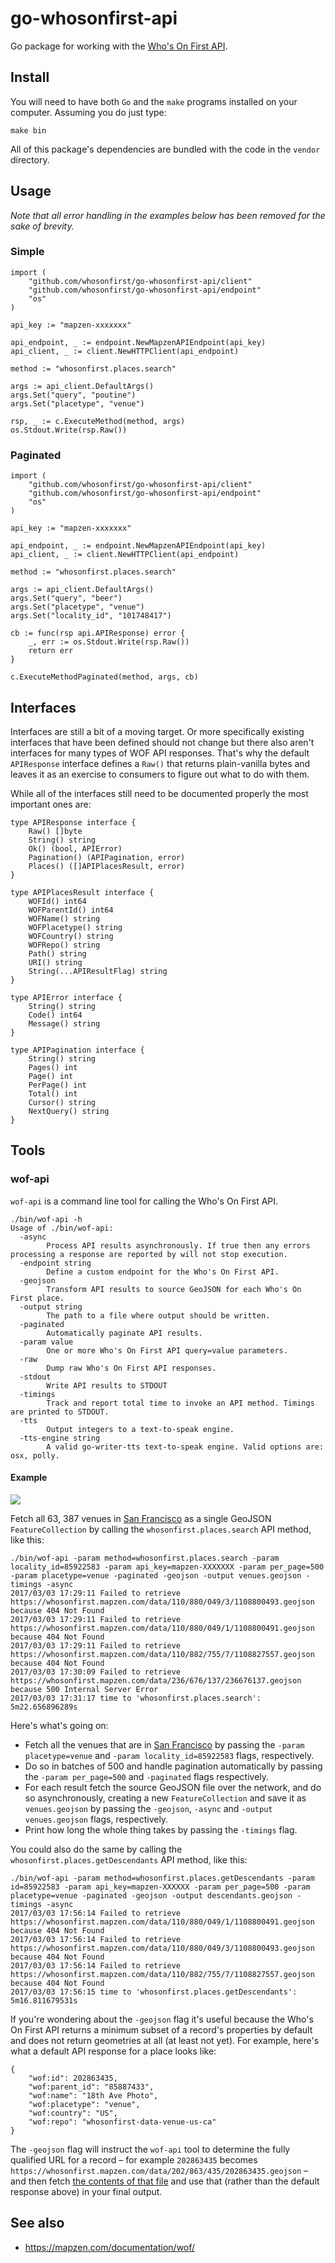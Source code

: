 # go-whosonfirst-api

Go package for working with the [Who's On First API](https://mapzen.com/documentation/wof/).

## Install

You will need to have both `Go` and the `make` programs installed on your computer. Assuming you do just type:

```
make bin
```

All of this package's dependencies are bundled with the code in the `vendor` directory.

## Usage

_Note that all error handling in the examples below has been removed for the sake of brevity._

### Simple

```
import (
	"github.com/whosonfirst/go-whosonfirst-api/client"
	"github.com/whosonfirst/go-whosonfirst-api/endpoint"
	"os"
)

api_key := "mapzen-xxxxxxx"
	
api_endpoint, _ := endpoint.NewMapzenAPIEndpoint(api_key)
api_client, _ := client.NewHTTPClient(api_endpoint)

method := "whosonfirst.places.search"
	
args := api_client.DefaultArgs()
args.Set("query", "poutine")
args.Set("placetype", "venue")	
	
rsp, _ := c.ExecuteMethod(method, args)
os.Stdout.Write(rsp.Raw())
```

### Paginated

```
import (
	"github.com/whosonfirst/go-whosonfirst-api/client"
	"github.com/whosonfirst/go-whosonfirst-api/endpoint"
	"os"
)

api_key := "mapzen-xxxxxxx"
	
api_endpoint, _ := endpoint.NewMapzenAPIEndpoint(api_key)
api_client, _ := client.NewHTTPClient(api_endpoint)

method := "whosonfirst.places.search"
	
args := api_client.DefaultArgs()
args.Set("query", "beer")
args.Set("placetype", "venue")
args.Set("locality_id", "101748417")

cb := func(rsp api.APIResponse) error {
	_, err := os.Stdout.Write(rsp.Raw())
	return err
}

c.ExecuteMethodPaginated(method, args, cb)
```

## Interfaces

Interfaces are still a bit of a moving target. Or more specifically existing interfaces that have been defined should not change but there also aren't interfaces for many types of WOF API responses. That's why the default `APIResponse` interface defines a `Raw()` that returns plain-vanilla bytes and leaves it as an exercise to consumers to figure out what to do with them.

While all of the interfaces still need to be documented properly the most important ones are:

```
type APIResponse interface {
	Raw() []byte
	String() string
	Ok() (bool, APIError)
	Pagination() (APIPagination, error)
	Places() ([]APIPlacesResult, error)
}

type APIPlacesResult interface {
	WOFId() int64
	WOFParentId() int64
	WOFName() string
	WOFPlacetype() string
	WOFCountry() string
	WOFRepo() string
	Path() string
	URI() string
	String(...APIResultFlag) string
}

type APIError interface {
	String() string
	Code() int64
	Message() string
}

type APIPagination interface {
	String() string
	Pages() int
	Page() int
	PerPage() int
	Total() int
	Cursor() string
	NextQuery() string
}
```

## Tools

### wof-api

`wof-api` is a command line tool for calling the Who's On First API.

```
./bin/wof-api -h
Usage of ./bin/wof-api:
  -async
    	Process API results asynchronously. If true then any errors processing a response are reported by will not stop execution.
  -endpoint string
    	Define a custom endpoint for the Who's On First API.
  -geojson
    	Transform API results to source GeoJSON for each Who's On First place.
  -output string
    	The path to a file where output should be written.
  -paginated
    	Automatically paginate API results.
  -param value
    	One or more Who's On First API query=value parameters.
  -raw
    	Dump raw Who's On First API responses.
  -stdout
    	Write API results to STDOUT
  -timings
    	Track and report total time to invoke an API method. Timings are printed to STDOUT.
  -tts
    	Output integers to a text-to-speak engine.
  -tts-engine string
    	A valid go-writer-tts text-to-speak engine. Valid options are: osx, polly.
```

#### Example

![](images/sf-venues.png)

Fetch all 63, 387 venues in [San Francisco](https://whosonfirst.mapzen.com/spelunker/id/85922583/) as a single GeoJSON `FeatureCollection` by calling the `whosonfirst.places.search` API method, like this:

```
./bin/wof-api -param method=whosonfirst.places.search -param locality_id=85922583 -param api_key=mapzen-XXXXXXX -param per_page=500 -param placetype=venue -paginated -geojson -output venues.geojson -timings -async
2017/03/03 17:29:11 Failed to retrieve https://whosonfirst.mapzen.com/data/110/880/049/3/1108800493.geojson because 404 Not Found
2017/03/03 17:29:11 Failed to retrieve https://whosonfirst.mapzen.com/data/110/880/049/1/1108800491.geojson because 404 Not Found
2017/03/03 17:29:11 Failed to retrieve https://whosonfirst.mapzen.com/data/110/882/755/7/1108827557.geojson because 404 Not Found
2017/03/03 17:30:09 Failed to retrieve https://whosonfirst.mapzen.com/data/236/676/137/236676137.geojson because 500 Internal Server Error
2017/03/03 17:31:17 time to 'whosonfirst.places.search': 5m22.656896289s
```

Here's what's going on:

* Fetch all the venues that are in [San Francisco](https://whosonfirst.mapzen.com/spelunker/id/85922583/) by passing the `-param placetype=venue` and `-param locality_id=85922583` flags, respectively.
* Do so in batches of 500 and handle pagination automatically by passing the `-param per_page=500` and `-paginated` flags respectively.
* For each result fetch the source GeoJSON file over the network, and do so asynchronously, creating a new `FeatureCollection` and save it as `venues.geojson` by passing the `-geojson`, `-async` and `-output venues.geojson` flags, respectively.
* Print how long the whole thing takes by passing the `-timings` flag.

You could also do the same by calling the `whosonfirst.places.getDescendants` API method, like this:

```
./bin/wof-api -param method=whosonfirst.places.getDescendants -param id=85922583 -param api_key=mapzen-XXXXXX -param per_page=500 -param placetype=venue -paginated -geojson -output descendants.geojson -timings -async
2017/03/03 17:56:14 Failed to retrieve https://whosonfirst.mapzen.com/data/110/880/049/1/1108800491.geojson because 404 Not Found
2017/03/03 17:56:14 Failed to retrieve https://whosonfirst.mapzen.com/data/110/880/049/3/1108800493.geojson because 404 Not Found
2017/03/03 17:56:14 Failed to retrieve https://whosonfirst.mapzen.com/data/110/882/755/7/1108827557.geojson because 404 Not Found
2017/03/03 17:56:15 time to 'whosonfirst.places.getDescendants': 5m16.811679531s
```

If you're wondering about the `-geojson` flag it's useful because the Who's On First API returns a minimum subset of a record's properties by default and does not return geometries at all (at least not yet). For example, here's what a default API response for a place looks like:

```
{
	"wof:id": 202863435,
	"wof:parent_id": "85887433",
	"wof:name": "18th Ave Photo",
	"wof:placetype": "venue",
	"wof:country": "US",
	"wof:repo": "whosonfirst-data-venue-us-ca"
}
```																					

The `-geojson` flag will instruct the `wof-api` tool to determine the fully qualified URL for a record – for example `202863435` becomes `https://whosonfirst.mapzen.com/data/202/863/435/202863435.geojson` – and then fetch [the contents of that file](https://whosonfirst.mapzen.com/data/202/863/435/202863435.geojson) and use that (rather than the default response above) in your final output.

## See also

* https://mapzen.com/documentation/wof/
